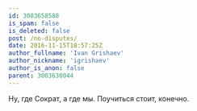 ```yaml
---
id: 3003658588
is_spam: false
is_deleted: false
post: /no-disputes/
date: 2016-11-15T18:57:25Z
author_fullname: 'Ivan Grishaev'
author_nickname: 'igrishaev'
author_is_anon: false
parent: 3003630044
---
```


<p>Ну, где Сократ, а где мы. Поучиться стоит,  конечно.</p>
